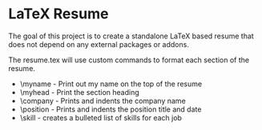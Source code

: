 # LaTeX Resume

The goal of this project is to create a standalone LaTeX based resume that does not depend on any external packages or addons.

The resume.tex will use custom commands to format each section of the resume.

* \myname - Print out my name on the top of the resume
* \myhead - Print the section heading
* \company - Prints and indents the company name
* \position - Prints and indents the position title and date
* \skill - creates a bulleted list of skills for each job

